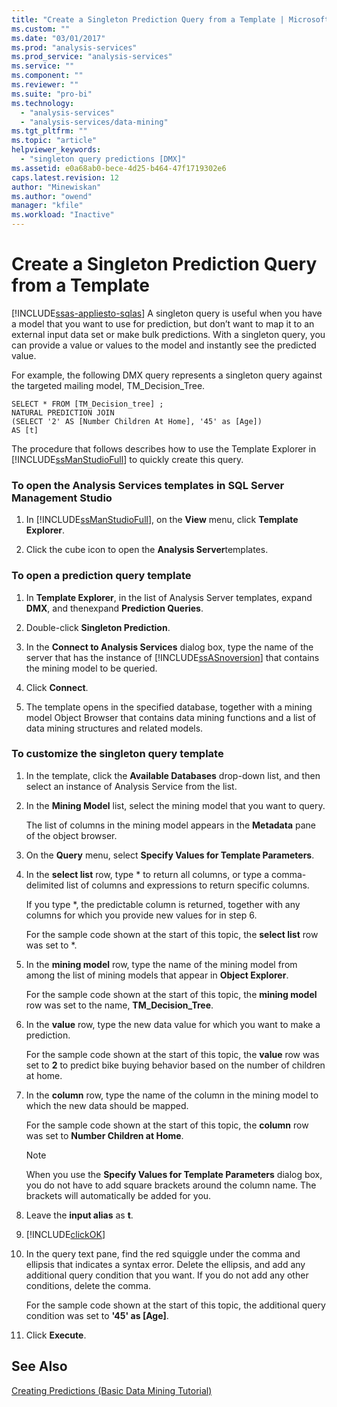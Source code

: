```yaml
---
title: "Create a Singleton Prediction Query from a Template | Microsoft Docs"
ms.custom: ""
ms.date: "03/01/2017"
ms.prod: "analysis-services"
ms.prod_service: "analysis-services"
ms.service: ""
ms.component: ""
ms.reviewer: ""
ms.suite: "pro-bi"
ms.technology: 
  - "analysis-services"
  - "analysis-services/data-mining"
ms.tgt_pltfrm: ""
ms.topic: "article"
helpviewer_keywords: 
  - "singleton query predictions [DMX]"
ms.assetid: e0a68ab0-bece-4d25-b464-47f1719302e6
caps.latest.revision: 12
author: "Minewiskan"
ms.author: "owend"
manager: "kfile"
ms.workload: "Inactive"
---
```

# Create a Singleton Prediction Query from a Template
[!INCLUDE[ssas-appliesto-sqlas](../../includes/ssas-appliesto-sqlas.md)]
  A singleton query is useful when you have a model that you want to use for prediction, but don’t want to map it to an external input data set or make bulk predictions. With a singleton query, you can provide a value or values to the model and instantly see the predicted value.  
  
 For example, the following DMX query represents a singleton query against the targeted mailing model, TM_Decision_Tree.  
  
```  
SELECT * FROM [TM_Decision_tree] ;  
NATURAL PREDICTION JOIN  
(SELECT '2' AS [Number Children At Home], '45' as [Age])  
AS [t]  
```  
  
 The procedure that follows describes how to use the Template Explorer in [!INCLUDE[ssManStudioFull](../../includes/ssmanstudiofull-md.md)] to quickly create this query.  
  
### To open the Analysis Services templates in SQL Server Management Studio  
  
1.  In [!INCLUDE[ssManStudioFull](../../includes/ssmanstudiofull-md.md)], on the **View** menu, click **Template Explorer**.  
  
2.  Click the cube icon to open the **Analysis Server**templates.  
  
### To open a prediction query template  
  
1.  In **Template Explorer**, in the list of Analysis Server templates, expand **DMX**, and thenexpand **Prediction Queries**.  
  
2.  Double-click **Singleton Prediction**.  
  
3.  In the **Connect to Analysis Services** dialog box, type the name of the server that has the instance of [!INCLUDE[ssASnoversion](../../includes/ssasnoversion-md.md)] that contains the mining model to be queried.  
  
4.  Click **Connect**.  
  
5.  The template opens in the specified database, together with a mining model Object Browser that contains data mining functions and a list of data mining structures and related models.  
  
### To customize the singleton query template  
  
1.  In the template, click the **Available Databases** drop-down list, and then select an instance of Analysis Service from the list.  
  
2.  In the **Mining Model** list, select the mining model that you want to query.  
  
     The list of columns in the mining model appears in the **Metadata** pane of the object browser.  
  
3.  On the **Query** menu, select **Specify Values for Template Parameters**.  
  
4.  In the **select list** row, type * to return all columns, or type a comma-delimited list of columns and expressions to return specific columns.  
  
     If you type *, the predictable column is returned, together with any columns for which you provide new values for in step 6.  
  
     For the sample code shown at the start of this topic, the **select list** row was set to *.  
  
5.  In the **mining model** row, type the name of the mining model from among the list of mining models that appear in **Object Explorer**.  
  
     For the sample code shown at the start of this topic, the **mining model** row was set to the name, **TM_Decision_Tree**.  
  
6.  In the **value** row, type the new data value for which you want to make a prediction.  
  
     For the sample code shown at the start of this topic, the **value** row was set to **2** to predict bike buying behavior based on the number of children at home.  
  
7.  In the **column** row, type the name of the column in the mining model to which the new data should be mapped.  
  
     For the sample code shown at the start of this topic, the **column** row was set to **Number Children at Home**.  
  
    > [!NOTE]  
    >  When you use the **Specify Values for Template Parameters** dialog box, you do not have to add square brackets around the column name. The brackets will automatically be added for you.  
  
8.  Leave the **input alias** as **t**.  
  
9. [!INCLUDE[clickOK](../../includes/clickok-md.md)]  
  
10. In the query text pane, find the red squiggle under the comma and ellipsis that indicates a syntax error. Delete the ellipsis, and add any additional query condition that you want. If you do not add any other conditions, delete the comma.  
  
     For the sample code shown at the start of this topic, the additional query condition was set to **'45' as [Age]**.  
  
11. Click **Execute**.  
  
## See Also  
 [Creating Predictions &#40;Basic Data Mining Tutorial&#41;](http://msdn.microsoft.com/library/a8410ed2-bb98-4d51-a9eb-b239be1201c2)  
  
  
